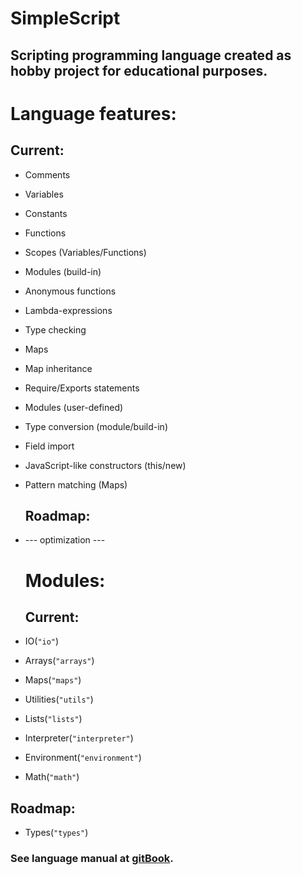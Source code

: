 # SimpleScript

## Scripting programming language created as hobby project for educational purposes.

# Language features:

## Current:

* Comments
* Variables
* Constants
* Functions
* Scopes \(Variables/Functions\)
* Modules \(build-in\)
* Anonymous functions
* Lambda-expressions
* Type checking
* Maps
* Map inheritance
* Require/Exports statements
* Modules \(user-defined\)
* Type conversion \(module/build-in\)
* Field import
* JavaScript-like constructors \(this/new\)
* Pattern matching \(Maps\)
  ## Roadmap:
* --- optimization ---

  # Modules:

  ## Current:

* IO\(`"io"`\)
* Arrays\(`"arrays"`\)
* Maps\(`"maps"`\)
* Utilities\(`"utils"`\)
* Lists\(`"lists"`\)
* Interpreter\(`"interpreter"`\)
* Environment\(`"environment"`\)
* Math\(`"math"`\)
 
 ## Roadmap:
 
* Types\(`"types"`\)

### See language manual at [gitBook](https://www.gitbook.com/book/4erem6a/simplescript-manual).